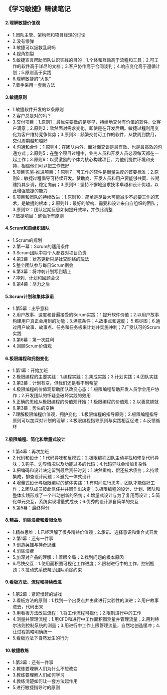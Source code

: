 ## 《学习敏捷》精读笔记

#### 2.理解敏捷价值观
- 1.团队主管、架构师和项目经理的讨论
- 2.没有银弹
- 3.敏捷可以拯救乱局吗
- 4.视角割裂
- 5.敏捷宣言帮助团队认识实践的目的：1.个体和互动高于流程和工具；2.可工作的软件高于详尽的文档；3.客户协作高于合同谈判；4.响应变化高于遵循计划；5.原则高于实践
- 6.理解敏捷的“大象”
- 7.着手采用一套新方法

#### 3.敏捷原则
- 1.敏捷软件开发的12条原则
- 2.客户总是对的吗？
- 3.交付项目：1.原则1：最优先要做的是尽早，持续地交付有价值的软件，让客户满意；2.原则2：欣然面对需求变化，即使是在开发后期。敏捷过程利用变化为客户维持竞争优势；3.原则3：频繁交付可工作的软件，从数周到数月，交付周期越短越好
- 4.沟通和合作：1.原则4：在团队内外，面对面交谈是最有效、也是最高效的沟通方式；2.原则5：在整个项目过程中，业务人员和开发人员必须每天都在一起工作；3.原则6：以受激励的个体为核心构建项目，为他们提供环境和支持，相信他们可以把工作做好
- 5.项目实施-推进项目：1.原则7：可工作的软件是衡量进度的首要标准；2.原则8：敏捷过程倡导可持续开发。赞助商、开发人员和用户要能够共同、长期维持其步调，稳定向前；3.原则9：坚持不懈地追求技术卓越和设计优越，以此增强敏捷的能力
- 6.项目和团队的持续改进：1.原则10：简单是尽最大可能减少不必要工作的艺术，是敏捷的根本；2.原则11：最好的架构、需要和设计来自自组织的团队；3.原则12：团队定期反思如何提升效率，并依此调整
- 7.敏捷项目：整合所有原则

#### 4.Scrum和自组织团队
- 1.Scrum的规划
- 2.第一幕：Scrum的适用条件
- 3.Scrum团队中每个人都要对项目负责
- 4.第2幕：状态更新只是社交网络的玩法
- 5.整个团队参与每日Scrum例会
- 6.第3幕：将冲刺计划写到墙上
- 7.冲刺、计划和回顾会议
- 8.第4幕：尽力之后

#### 5.Scrum计划和集体承诺
- 1.第5幕：出乎意料
- 2.用户故事、速度和普遍接受的Scrum实践：1.提升软件价值；2.以用户故事构建用户真正会用到的功能；3.满意条件；4.故事点和速度； 5.燃尽图；6.通过用户故事、故事点、任务和任务板来计划并实施冲刺；7.广受认可的Scrum实践
- 3.第6幕：第一次胜利
- 4.回顾Scrum价值观

#### 6.极限编程和拥抱变化
- 1.第1幕：开始加班
- 2.极限编程的主要实践：1.编程实践；2.集成实践；3.计划实践；4.团队实践
- 3.第2幕：计划有变，但我们还是看不到希望
- 4.极限编程的价值观帮助团队改变心态：1.极限编程帮助开发人员学会用户协作；2.开发团队的怀疑会破坏实践的效用
- 5.正确的思维从极限编程的价值观开始：1.极限编程的价值观；2.以善意铺就
- 6.第3幕：势头的变换
- 7.理解极限编程价值观，拥护变化：1.极限编程的指导原则；2.极限编程指导原则可以加深对计划的理解；3.极限编程指导原则与实践相互促进；4.反馈循环

#### 7.极限编程、简化和增量式设计
- 1.第4幕：再次加班
- 2.代码和设计：1.代码异味和反模式；2.极限编程团队主动寻找和修复代码异味；3.钩子、边界情况以及功能过多的代码；4.代码异味会增加复杂性
- 3.把编码和设计决定留到最后责任时刻：1.决然重构，偿还技术债务；2.持续集成，排查设计问题；3.避免一体式设计
- 4.增量式设计与极限编程的整体实践：1.有时间进行思考，团队才能做好工作；2.团队成员彼此信任并共同作出决定；3.极限编程的设计、计划、团队和整体实践形成了一个带动创新的系统；4.增量式设计与为了复用而设计；5.简化单元交互，系统实现增量式成长；6.优秀的设计源自简单的交互
- 5.第5幕：最终得分

#### 8.精益、消除浪费和着眼全局
- 1.精益思维：1.已经理解了很多精益价值观；2.承诺、选择意识和集合式开发
- 2.第1幕：还有一件事
- 3.创造英雄与神奇思维
- 4.消除浪费
- 5.加深对产品的理解：1.着眼全局；2.找到问题的根本原因
- 6.尽快交互：1.使用面积图可视化工作进度；2.限制进行中的工作，控制瓶颈；3.拉动式系统帮助团队消除约束

#### 9.看板方法、流程和持续改进
- 1.第2幕：紧赶慢赶的游戏
- 2.看板方法的原则：1.找到一个出发点并由此进行实验性的演进；2.用户故事进去，代码出来
- 3.用看板方法改进流程：1.将工作流程可视化；2.限制进行中的工作
- 4.测量并管理流程：1.用CFD和进行中工作面积图测量并管理流量；2.用利特尔法则控制系统的测量；3.用进行中工作上限管理流量，自然地创造缓冲；4.让过程策略明确统一
- 5.看板方法下自然发生的行为

#### 10.敏捷教练
- 1.第3幕：还有一件事
- 2.教练要理解人们为什么不想改变
- 3.教练要理解人们如何学习
- 4.教练清楚如何让一套方法起作用
- 5.进行敏捷指导时的原则
